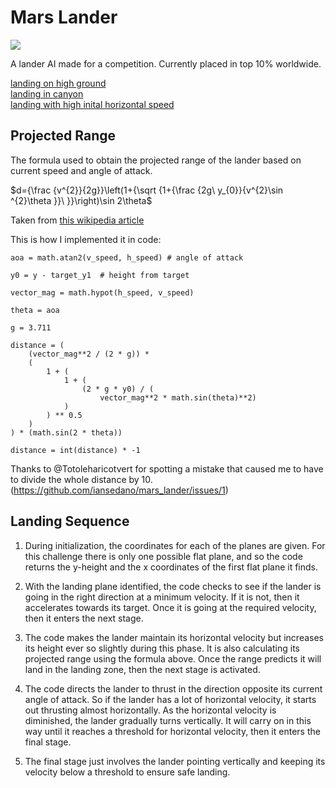 # Mars Lander

![](https://www.dropbox.com/s/pmxvey44i0dqywn/lander.png?raw=1)

A lander AI made for a competition. Currently placed in top 10% worldwide.

[landing on high ground](https://www.dropbox.com/s/rsz3v905el8stxe/2020-06-14%2016-17-32.mkv?dl=0)  
[landing in canyon](https://www.dropbox.com/s/gzhs9zoauow6gz8/2020-06-14%2016-18-18.mkv?dl=0)  
[landing with high inital horizontal speed](https://www.dropbox.com/s/58jtxc19xr0cjlv/2020-06-14%2016-18-34.mkv?dl=0)  

## Projected Range
The formula used to obtain the projected range of the lander based on current speed and angle of attack.

$d={\frac {v^{2}}{2g}}\left(1+{\sqrt {1+{\frac {2g\ y_{0}}{v^{2}\sin ^{2}\theta }}\ }}\right)\sin 2\theta$

Taken from [this wikipedia article](https://en.wikipedia.org/wiki/Range_of_a_projectile)

This is how I implemented it in code:
```
aoa = math.atan2(v_speed, h_speed) # angle of attack

y0 = y - target_y1  # height from target

vector_mag = math.hypot(h_speed, v_speed)

theta = aoa

g = 3.711

distance = (
    (vector_mag**2 / (2 * g)) *
    (
        1 + (
            1 + (
                (2 * g * y0) / (
                    vector_mag**2 * math.sin(theta)**2)
            )
        ) ** 0.5
    )
) * (math.sin(2 * theta))

distance = int(distance) * -1
```

Thanks to @Totoleharicotvert for spotting a mistake that caused me to have to divide the whole distance by 10. (https://github.com/iansedano/mars_lander/issues/1)

## Landing Sequence

1. During initialization, the coordinates for each of the planes are given. For this challenge there is only one possible flat plane, and so the code returns the y-height and the x coordinates of the first flat plane it finds.

2. With the landing plane identified, the code checks to see if the lander is going in the right direction at a minimum velocity. If it is not, then it accelerates towards its target. Once it is going at the required velocity, then it enters the next stage.

3. The code makes the lander maintain its horizontal velocity but increases its height ever so slightly during this phase. It is also calculating its projected range using the formula above. Once the range predicts it will land in the landing zone, then the next stage is activated.

4. The code directs the lander to thrust in the direction opposite its current angle of attack. So if the lander has a lot of horizontal velocity, it starts out thrusting almost horizontally. As the horizontal velocity is diminished, the lander gradually turns vertically. It will carry on in this way until it reaches a threshold for horizontal velocity, then it enters the final stage.

5. The final stage just involves the lander pointing vertically and keeping its velocity below a threshold to ensure safe landing.

